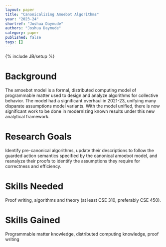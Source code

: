 ```yaml
---
layout: paper
title: "Canonicalizing Amoebot Algorithms"
year: "2023-24"
shortref: "Joshua Daymude"
authors: "Joshua Daymude"
category: paper
published: false
tags: []
---
```

{% include JB/setup %}

# Background

The amoebot model is a formal, distributed computing model of programmable matter used to design and analyze algorithms for collective behavior.
The model had a significant overhaul in 2021-23, unifying many disparate assumptions model variants.
With the model unified, there is now significant work to be done in modernizing known results under this new analytical framework.

# Research Goals

Identify pre-canonical algorithms, update their descriptions to follow the guarded action semantics specified by the canonical amoebot model, and reanalyze their proofs to identify the assumptions they require for correctness and efficiency.

# Skills Needed

Proof writing, algorithms and theory (at least CSE 310, preferably CSE 450).

# Skills Gained

Programmable matter knowledge, distributed computing knowledge, proof writing
